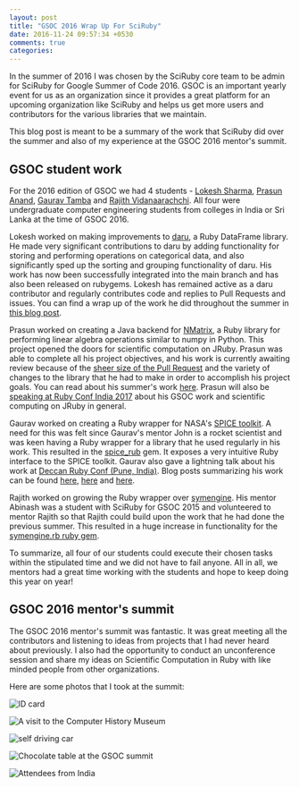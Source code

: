 ```yaml
---
layout: post
title: "GSOC 2016 Wrap Up For SciRuby"
date: 2016-11-24 09:57:34 +0530
comments: true
categories:
---
```


In the summer of 2016 I was chosen by the SciRuby core team to be admin for SciRuby for Google Summer of Code 2016. GSOC is an important yearly event for us as an organization since it provides a great platform for an upcoming organization like SciRuby and helps us get more users and contributors for the various libraries that we maintain.

This blog post is meant to be a summary of the work that SciRuby did over the summer and also of my experience at the GSOC 2016 mentor's summit.

## GSOC student work

For the 2016 edition of GSOC we had 4 students - [Lokesh Sharma](https://github.com/lokeshh), [Prasun Anand](https://github.com/prasunanand), [Gaurav Tamba](https://github.com/gau27) and [Rajith Vidanaarachchi](https://github.com/rajithv). All four were undergraduate computer engineering students from colleges in India or Sri Lanka at the time of GSOC 2016.

Lokesh worked on making improvements to [daru](https://github.com/sciruby/daru), a Ruby DataFrame library. He made very significant contributions to daru by adding functionality for storing and performing operations on categorical data, and also significantly sped up the sorting and grouping functionality of daru. His work has now been successfully integrated into the main branch and has also been released on rubygems. Lokesh has remained active as a daru contributor and regularly contributes code and replies to Pull Requests and issues. You can find a wrap up of the work he did throughout the summer in [this blog post](http://sciruby.com/blog/2016/11/24/gsoc-2016-adding-categorical-data-support/).

Prasun worked on creating a Java backend for [NMatrix](https://github.com/sciruby/nmatrix), a Ruby library for performing linear algebra operations similar to numpy in Python. This project opened the doors for scientific computation on JRuby. Prasun was able to complete all his project objectives, and his work is currently awaiting review because of the [sheer size of the Pull Request](https://github.com/SciRuby/nmatrix/pull/558) and the variety of changes to the library that he had to make in order to accomplish his project goals. You can read about his summer's work [here](http://sciruby.com/blog/2016/10/24/gsoc-2016-port-nmatrix-to-jruby/). Prasun will also be [speaking at Ruby Conf India 2017](http://rubyconfindia.org/program/#prasun-anand) about his GSOC work and scientific computing on JRuby in general.

Gaurav worked on creating a Ruby wrapper for NASA's [SPICE toolkit](https://naif.jpl.nasa.gov/naif/toolkit.html). A need for this was felt since Gaurav's mentor John is a rocket scientist and was keen having a Ruby wrapper for a library that he used regularly in his work. This resulted in the [spice_rub](https://github.com/SciRuby/spice_rub) gem. It exposes a very intuitive Ruby interface to the SPICE toolkit. Gaurav also gave a lightning talk about his work at [Deccan Ruby Conf (Pune, India)](). Blog posts summarizing his work can be found [here](http://sciruby.com/blog/2016/11/24/spicerub-kernelpool-and-kernels/), [here](http://sciruby.com/blog/2016/11/24/gsoc-2016-a-look-at-spicerub-body/) and [here](http://sciruby.com/blog/2016/11/24/gsoc-2016-a-look-at-spicerub-time/).

Rajith worked on growing the Ruby wrapper over [symengine](https://github.com/symengine/symengine). His mentor Abinash was a student with SciRuby for GSOC 2015 and volunteered to mentor Rajith so that Rajith could build upon the work that he had done the previous summer. This resulted in a huge increase in functionality for the [symengine.rb ruby gem](https://github.com/symengine/symengine.rb).

To summarize, all four of our students could execute their chosen tasks within the stipulated time and we did not have to fail anyone. All in all, we mentors had a great time working with the students and hope to keep doing this year on year!

## GSOC 2016 mentor's summit

The GSOC 2016 mentor's summit was fantastic. It was great meeting all the contributors and listening to ideas from projects that I had never heard about previously. I also had the opportunity to conduct an unconference session and  share my ideas on Scientific Computation in Ruby with like minded people from other organizations.

Here are some photos that I took at the summit:

![ID card](/assets/images/gsoc_summit/1.JPG)

![A visit to the Computer History Museum](/assets/images/gsoc_summit/2.JPG)

![ self driving car](/assets/images/gsoc_summit/3.JPG)

![Chocolate table at the GSOC summit](/assets/images/gsoc_summit/4.JPG)

![Attendees from India](/assets/images/gsoc_summit/5.JPG)
